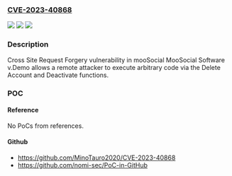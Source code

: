 ### [CVE-2023-40868](https://cve.mitre.org/cgi-bin/cvename.cgi?name=CVE-2023-40868)
![](https://img.shields.io/static/v1?label=Product&message=n%2Fa&color=blue)
![](https://img.shields.io/static/v1?label=Version&message=n%2Fa&color=blue)
![](https://img.shields.io/static/v1?label=Vulnerability&message=n%2Fa&color=brighgreen)

### Description

Cross Site Request Forgery vulnerability in mooSocial MooSocial Software v.Demo allows a remote attacker to execute arbitrary code via the Delete Account and Deactivate functions.

### POC

#### Reference
No PoCs from references.

#### Github
- https://github.com/MinoTauro2020/CVE-2023-40868
- https://github.com/nomi-sec/PoC-in-GitHub

